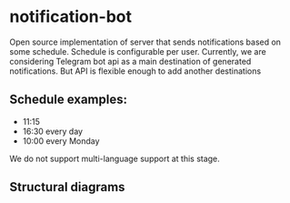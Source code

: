 # notification-bot

Open source implementation of server that sends notifications based on some schedule. Schedule is configurable per user.
Currently, we are considering Telegram bot api as a main destination of generated notifications. But API is flexible
enough to add another destinations

## Schedule examples:

* 11:15
* 16:30 every day
* 10:00 every Monday

We do not support multi-language support at this stage.

## Structural diagrams
